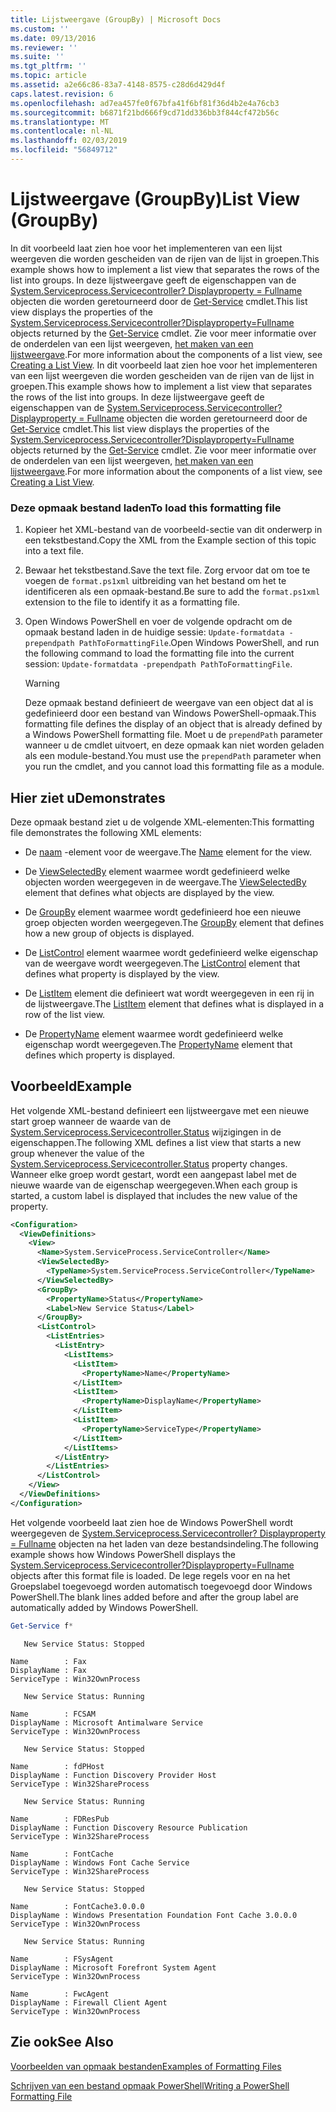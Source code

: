 ```yaml
---
title: Lijstweergave (GroupBy) | Microsoft Docs
ms.custom: ''
ms.date: 09/13/2016
ms.reviewer: ''
ms.suite: ''
ms.tgt_pltfrm: ''
ms.topic: article
ms.assetid: a2e66c86-83a7-4148-8575-c28d6d429d4f
caps.latest.revision: 6
ms.openlocfilehash: ad7ea457fe0f67bfa41f6bf81f36d4b2e4a76cb3
ms.sourcegitcommit: b6871f21bd666f9cd71dd336bb3f844cf472b56c
ms.translationtype: MT
ms.contentlocale: nl-NL
ms.lasthandoff: 02/03/2019
ms.locfileid: "56849712"
---
```

# <a name="list-view-groupby"></a><span data-ttu-id="d77d2-102">Lijstweergave (GroupBy)</span><span class="sxs-lookup"><span data-stu-id="d77d2-102">List View (GroupBy)</span></span>

<span data-ttu-id="d77d2-103">In dit voorbeeld laat zien hoe voor het implementeren van een lijst weergeven die worden gescheiden van de rijen van de lijst in groepen.</span><span class="sxs-lookup"><span data-stu-id="d77d2-103">This example shows how to implement a list view that separates the rows of the list into groups.</span></span> <span data-ttu-id="d77d2-104">In deze lijstweergave geeft de eigenschappen van de [System.Serviceprocess.Servicecontroller? Displayproperty = Fullname](/dotnet/api/System.ServiceProcess.ServiceController) objecten die worden geretourneerd door de [Get-Service](/powershell/module/microsoft.powershell.management/get-service) cmdlet.</span><span class="sxs-lookup"><span data-stu-id="d77d2-104">This list view displays the properties of the [System.Serviceprocess.Servicecontroller?Displayproperty=Fullname](/dotnet/api/System.ServiceProcess.ServiceController) objects returned by the [Get-Service](/powershell/module/microsoft.powershell.management/get-service) cmdlet.</span></span> <span data-ttu-id="d77d2-105">Zie voor meer informatie over de onderdelen van een lijst weergeven, [het maken van een lijstweergave](./creating-a-list-view.md).</span><span class="sxs-lookup"><span data-stu-id="d77d2-105">For more information about the components of a list view, see [Creating a List View](./creating-a-list-view.md).</span></span>
<span data-ttu-id="d77d2-106">In dit voorbeeld laat zien hoe voor het implementeren van een lijst weergeven die worden gescheiden van de rijen van de lijst in groepen.</span><span class="sxs-lookup"><span data-stu-id="d77d2-106">This example shows how to implement a list view that separates the rows of the list into groups.</span></span> <span data-ttu-id="d77d2-107">In deze lijstweergave geeft de eigenschappen van de [System.Serviceprocess.Servicecontroller? Displayproperty = Fullname](/dotnet/api/System.ServiceProcess.ServiceController) objecten die worden geretourneerd door de [Get-Service](/powershell/module/Microsoft.PowerShell.Management/Get-Service) cmdlet.</span><span class="sxs-lookup"><span data-stu-id="d77d2-107">This list view displays the properties of the [System.Serviceprocess.Servicecontroller?Displayproperty=Fullname](/dotnet/api/System.ServiceProcess.ServiceController) objects returned by the [Get-Service](/powershell/module/Microsoft.PowerShell.Management/Get-Service) cmdlet.</span></span> <span data-ttu-id="d77d2-108">Zie voor meer informatie over de onderdelen van een lijst weergeven, [het maken van een lijstweergave](./creating-a-list-view.md).</span><span class="sxs-lookup"><span data-stu-id="d77d2-108">For more information about the components of a list view, see [Creating a List View](./creating-a-list-view.md).</span></span>

### <a name="to-load-this-formatting-file"></a><span data-ttu-id="d77d2-109">Deze opmaak bestand laden</span><span class="sxs-lookup"><span data-stu-id="d77d2-109">To load this formatting file</span></span>

1. <span data-ttu-id="d77d2-110">Kopieer het XML-bestand van de voorbeeld-sectie van dit onderwerp in een tekstbestand.</span><span class="sxs-lookup"><span data-stu-id="d77d2-110">Copy the XML from the Example section of this topic into a text file.</span></span>

2. <span data-ttu-id="d77d2-111">Bewaar het tekstbestand.</span><span class="sxs-lookup"><span data-stu-id="d77d2-111">Save the text file.</span></span> <span data-ttu-id="d77d2-112">Zorg ervoor dat om toe te voegen de `format.ps1xml` uitbreiding van het bestand om het te identificeren als een opmaak-bestand.</span><span class="sxs-lookup"><span data-stu-id="d77d2-112">Be sure to add the `format.ps1xml` extension to the file to identify it as a formatting file.</span></span>

3. <span data-ttu-id="d77d2-113">Open Windows PowerShell en voer de volgende opdracht om de opmaak bestand laden in de huidige sessie: `Update-formatdata -prependpath PathToFormattingFile`.</span><span class="sxs-lookup"><span data-stu-id="d77d2-113">Open Windows PowerShell, and run the following command to load the formatting file into the current session: `Update-formatdata -prependpath PathToFormattingFile`.</span></span>

   > [!WARNING]
   > <span data-ttu-id="d77d2-114">Deze opmaak bestand definieert de weergave van een object dat al is gedefinieerd door een bestand van Windows PowerShell-opmaak.</span><span class="sxs-lookup"><span data-stu-id="d77d2-114">This formatting file defines the display of an object that is already defined by a Windows PowerShell formatting file.</span></span> <span data-ttu-id="d77d2-115">Moet u de `prependPath` parameter wanneer u de cmdlet uitvoert, en deze opmaak kan niet worden geladen als een module-bestand.</span><span class="sxs-lookup"><span data-stu-id="d77d2-115">You must use the `prependPath` parameter when you run the cmdlet, and you cannot load this formatting file as a module.</span></span>

## <a name="demonstrates"></a><span data-ttu-id="d77d2-116">Hier ziet u</span><span class="sxs-lookup"><span data-stu-id="d77d2-116">Demonstrates</span></span>

<span data-ttu-id="d77d2-117">Deze opmaak bestand ziet u de volgende XML-elementen:</span><span class="sxs-lookup"><span data-stu-id="d77d2-117">This formatting file demonstrates the following XML elements:</span></span>

- <span data-ttu-id="d77d2-118">De [naam](./name-element-for-view-format.md) -element voor de weergave.</span><span class="sxs-lookup"><span data-stu-id="d77d2-118">The [Name](./name-element-for-view-format.md) element for the view.</span></span>

- <span data-ttu-id="d77d2-119">De [ViewSelectedBy](./viewselectedby-element-format.md) element waarmee wordt gedefinieerd welke objecten worden weergegeven in de weergave.</span><span class="sxs-lookup"><span data-stu-id="d77d2-119">The [ViewSelectedBy](./viewselectedby-element-format.md) element that defines what objects are displayed by the view.</span></span>

- <span data-ttu-id="d77d2-120">De [GroupBy](./viewselectedby-element-format.md) element waarmee wordt gedefinieerd hoe een nieuwe groep objecten worden weergegeven.</span><span class="sxs-lookup"><span data-stu-id="d77d2-120">The [GroupBy](./viewselectedby-element-format.md) element that defines how a new group of objects is displayed.</span></span>

- <span data-ttu-id="d77d2-121">De [ListControl](./listcontrol-element-format.md) element waarmee wordt gedefinieerd welke eigenschap van de weergave wordt weergegeven.</span><span class="sxs-lookup"><span data-stu-id="d77d2-121">The [ListControl](./listcontrol-element-format.md) element that defines what property is displayed by the view.</span></span>

- <span data-ttu-id="d77d2-122">De [ListItem](./listitem-element-for-listitems-for-listcontrol-format.md) element die definieert wat wordt weergegeven in een rij in de lijstweergave.</span><span class="sxs-lookup"><span data-stu-id="d77d2-122">The [ListItem](./listitem-element-for-listitems-for-listcontrol-format.md) element that defines what is displayed in a row of the list view.</span></span>

- <span data-ttu-id="d77d2-123">De [PropertyName](./propertyname-element-for-listitem-for-listcontrol-format.md) element waarmee wordt gedefinieerd welke eigenschap wordt weergegeven.</span><span class="sxs-lookup"><span data-stu-id="d77d2-123">The [PropertyName](./propertyname-element-for-listitem-for-listcontrol-format.md) element that defines which property is displayed.</span></span>

## <a name="example"></a><span data-ttu-id="d77d2-124">Voorbeeld</span><span class="sxs-lookup"><span data-stu-id="d77d2-124">Example</span></span>

<span data-ttu-id="d77d2-125">Het volgende XML-bestand definieert een lijstweergave met een nieuwe start groep wanneer de waarde van de [System.Serviceprocess.Servicecontroller.Status](/dotnet/api/System.ServiceProcess.ServiceController.Status) wijzigingen in de eigenschappen.</span><span class="sxs-lookup"><span data-stu-id="d77d2-125">The following XML defines a list view that starts a new group whenever the value of the [System.Serviceprocess.Servicecontroller.Status](/dotnet/api/System.ServiceProcess.ServiceController.Status) property changes.</span></span> <span data-ttu-id="d77d2-126">Wanneer elke groep wordt gestart, wordt een aangepast label met de nieuwe waarde van de eigenschap weergegeven.</span><span class="sxs-lookup"><span data-stu-id="d77d2-126">When each group is started, a custom label is displayed that includes the new value of the property.</span></span>

```xml
<Configuration>
  <ViewDefinitions>
    <View>
      <Name>System.ServiceProcess.ServiceController</Name>
      <ViewSelectedBy>
        <TypeName>System.ServiceProcess.ServiceController</TypeName>
      </ViewSelectedBy>
      <GroupBy>
        <PropertyName>Status</PropertyName>
        <Label>New Service Status</Label>
      </GroupBy>
      <ListControl>
        <ListEntries>
          <ListEntry>
            <ListItems>
              <ListItem>
                <PropertyName>Name</PropertyName>
              </ListItem>
              <ListItem>
                <PropertyName>DisplayName</PropertyName>
              </ListItem>
              <ListItem>
                <PropertyName>ServiceType</PropertyName>
              </ListItem>
            </ListItems>
          </ListEntry>
        </ListEntries>
      </ListControl>
    </View>
  </ViewDefinitions>
</Configuration>
```

<span data-ttu-id="d77d2-127">Het volgende voorbeeld laat zien hoe de Windows PowerShell wordt weergegeven de [System.Serviceprocess.Servicecontroller? Displayproperty = Fullname](/dotnet/api/System.ServiceProcess.ServiceController) objecten na het laden van deze bestandsindeling.</span><span class="sxs-lookup"><span data-stu-id="d77d2-127">The following example shows how Windows PowerShell displays the [System.Serviceprocess.Servicecontroller?Displayproperty=Fullname](/dotnet/api/System.ServiceProcess.ServiceController) objects after this format file is loaded.</span></span> <span data-ttu-id="d77d2-128">De lege regels voor en na het Groepslabel toegevoegd worden automatisch toegevoegd door Windows PowerShell.</span><span class="sxs-lookup"><span data-stu-id="d77d2-128">The blank lines added before and after the group label are automatically added by Windows PowerShell.</span></span>

```powershell
Get-Service f*
```

```output
   New Service Status: Stopped

Name        : Fax
DisplayName : Fax
ServiceType : Win32OwnProcess

   New Service Status: Running

Name        : FCSAM
DisplayName : Microsoft Antimalware Service
ServiceType : Win32OwnProcess

   New Service Status: Stopped

Name        : fdPHost
DisplayName : Function Discovery Provider Host
ServiceType : Win32ShareProcess

   New Service Status: Running

Name        : FDResPub
DisplayName : Function Discovery Resource Publication
ServiceType : Win32ShareProcess

Name        : FontCache
DisplayName : Windows Font Cache Service
ServiceType : Win32ShareProcess

   New Service Status: Stopped

Name        : FontCache3.0.0.0
DisplayName : Windows Presentation Foundation Font Cache 3.0.0.0
ServiceType : Win32OwnProcess

   New Service Status: Running

Name        : FSysAgent
DisplayName : Microsoft Forefront System Agent
ServiceType : Win32OwnProcess

Name        : FwcAgent
DisplayName : Firewall Client Agent
ServiceType : Win32OwnProcess
```

## <a name="see-also"></a><span data-ttu-id="d77d2-129">Zie ook</span><span class="sxs-lookup"><span data-stu-id="d77d2-129">See Also</span></span>

[<span data-ttu-id="d77d2-130">Voorbeelden van opmaak bestanden</span><span class="sxs-lookup"><span data-stu-id="d77d2-130">Examples of Formatting Files</span></span>](./examples-of-formatting-files.md)

[<span data-ttu-id="d77d2-131">Schrijven van een bestand opmaak PowerShell</span><span class="sxs-lookup"><span data-stu-id="d77d2-131">Writing a PowerShell Formatting File</span></span>](./writing-a-powershell-formatting-file.md)

